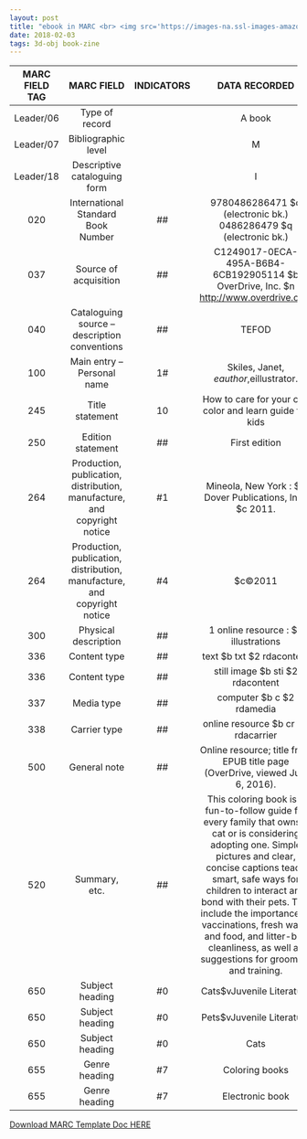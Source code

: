 ```yaml
---
layout: post
title: "ebook in MARC <br> <img src='https://images-na.ssl-images-amazon.com/images/I/51iPmr15oyL._SX378_BO1,204,203,200_.jpg' height='375' width='245'>"
date: 2018-02-03
tags: 3d-obj book-zine
---
```



| MARC FIELD TAG  | MARC FIELD  | INDICATORS  | DATA RECORDED  |
|:-----:|:-----:|:-----:|:-----:|
| Leader/06  | Type of record  |   | A book   | 
| Leader/07  | Bibliographic level  |   | M  |
| Leader/18  | Descriptive cataloguing form  |   | I | 
 | 020  | International Standard Book Number  | ##  | 9780486286471 $q (electronic bk.) <br> 0486286479 $q (electronic bk.) | 
 | 037  | Source of acquisition  | ##  | C1249017-0ECA-495A-B6B4-6CB192905114 $b OverDrive, Inc. $n http://www.overdrive.com | 
 | 040  | Cataloguing source – description conventions  | ##  | TEFOD |
 | 100  | Main entry – Personal name  | 1#  | Skiles, Janet, $eauthor,$eillustrator. | 
 | 245  | Title statement  | 10  | How to care for your cat: color and learn guide for kids  |
 | 250  | Edition statement  | ##  | First edition  |
 | 264  | Production, publication, distribution, manufacture, and copyright notice  | #1  | Mineola, New York : $b Dover Publications, Inc., $c 2011. | 
 | 264  | Production, publication, distribution, manufacture, and copyright notice  | #4  | $c©2011 |
 | 300  | Physical description  | ##  | 1 online resource : $b illustrations |
 | 336  | Content type  | ##  | text $b txt $2 rdacontent |
 | 336 | Content type  | ## | still image $b sti $2 rdacontent | 
 | 337  | Media type  | ##  | computer $b c $2 rdamedia |
 | 338  | Carrier type  | ##  | online resource $b cr $2 rdacarrier |
 | 500   | General note  | ##  | Online resource; title from EPUB title page (OverDrive, viewed July 6, 2016). |
 | 520  | Summary, etc.  | ##  | This coloring book is a fun-to-follow guide for every family that owns a cat or is considering adopting one. Simple pictures and clear, concise captions teach smart, safe ways for children to interact and bond with their pets. Tips include the importance of vaccinations, fresh water and food, and litter-box cleanliness, as well as suggestions for grooming and training. | 
| 650| Subject heading| #0| Cats$vJuvenile Literature  |
| 650| Subject heading| #0| Pets$vJuvenile Literature |
| 650| Subject heading| #0| Cats |
| 655| Genre heading | #7| Coloring books |
| 655| Genre heading | #7| Electronic book |

<a class="dwnld-btn" href="https://docs.google.com/document/d/1zFbwsSXv3k8OT-5jc6xV8y2xokuQ06Y0OGItHFWCDPc/edit?usp=sharing" target="_blank">Download MARC Template Doc HERE</a>
